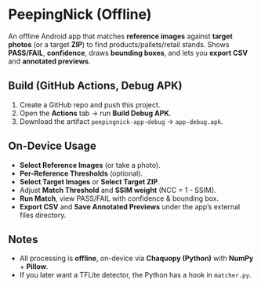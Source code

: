 
# PeepingNick (Offline)

An offline Android app that matches **reference images** against **target photos** (or a target **ZIP**) to find products/pallets/retail stands. 
Shows **PASS/FAIL**, **confidence**, draws **bounding boxes**, and lets you **export CSV** and **annotated previews**.

## Build (GitHub Actions, Debug APK)
1. Create a GitHub repo and push this project.
2. Open the **Actions** tab → run **Build Debug APK**.
3. Download the artifact `peepingnick-app-debug` → `app-debug.apk`.

## On-Device Usage
- **Select Reference Images** (or take a photo).
- **Per-Reference Thresholds** (optional).
- **Select Target Images** or **Select Target ZIP**.
- Adjust **Match Threshold** and **SSIM weight** (NCC = 1 - SSIM).
- **Run Match**, view PASS/FAIL with confidence & bounding box.
- **Export CSV** and **Save Annotated Previews** under the app’s external files directory.

## Notes
- All processing is **offline**, on-device via **Chaquopy (Python)** with **NumPy** + **Pillow**.
- If you later want a TFLite detector, the Python has a hook in `matcher.py`.
